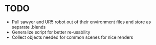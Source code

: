 # TODO

* Pull sawyer and UR5 robot out of their environment files and store as separate .blends
* Generalize script for better re-usability
* Collect objects needed for common scenes for nice renders
